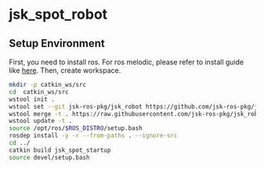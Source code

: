 jsk_spot_robot
==============

## Setup Environment

First, you need to install ros. For ros melodic, please refer to install guide like [here](http://wiki.ros.org/melodic/Installation/Ubuntu).
Then, create workspace.
```bash
mkdir -p catkin_ws/src
cd  catkin_ws/src
wstool init .
wstool set --git jsk-ros-pkg/jsk_robot https://github.com/jsk-ros-pkg/jsk_robot.git -y
wstool merge -t . https://raw.githubusercontent.com/jsk-ros-pkg/jsk_robot/master/jsk_fetch_robot/jsk_spot_user.rosinstall
wstool update -t .
source /opt/ros/$ROS_DISTRO/setup.bash
rosdep install -y -r --from-paths . --ignore-src
cd ../
catkin build jsk_spot_startup
source devel/setup.bash
```
